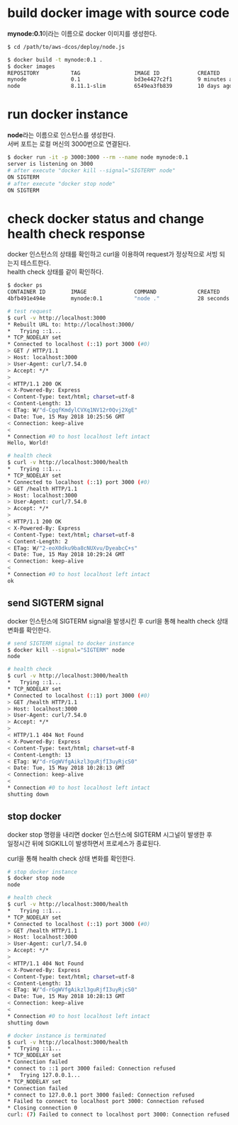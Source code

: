 # build docker image with source code

**mynode:0.1**이라는 이름으로 docker 이미지를 생성한다.

```bash
$ cd /path/to/aws-dcos/deploy/node.js

$ docker build -t mynode:0.1 .
$ docker images
REPOSITORY          TAG                 IMAGE ID            CREATED             SIZE
mynode              0.1                 bd3e4427c2f1        9 minutes ago       234MB
node                8.11.1-slim         6549ea3fb839        10 days ago         231MB
```

# run docker instance

**node**라는 이름으로 인스턴스를 생성한다.  
서버 포트는 로컬 머신의 3000번으로 연결된다.

```bash
$ docker run -it -p 3000:3000 --rm --name node mynode:0.1
server is listening on 3000
# after execute "docker kill --signal="SIGTERM" node"
ON SIGTERM
# after execute "docker stop node"
ON SIGTERM
```

# check docker status and change health check response

docker 인스턴스의 상태를 확인하고 curl을 이용하여 request가 정상적으로 서빙 되는지 테스트한다.  
health check 상태를 같이 확인하다.

```bash
$ docker ps
CONTAINER ID        IMAGE               COMMAND             CREATED             STATUS              PORTS                    NAMES
4bfb491e494e        mynode:0.1          "node ."            28 seconds ago      Up 36 seconds       0.0.0.0:3000->3000/tcp   node

# test request
$ curl -v http://localhost:3000
* Rebuilt URL to: http://localhost:3000/
*   Trying ::1...
* TCP_NODELAY set
* Connected to localhost (::1) port 3000 (#0)
> GET / HTTP/1.1
> Host: localhost:3000
> User-Agent: curl/7.54.0
> Accept: */*
> 
< HTTP/1.1 200 OK
< X-Powered-By: Express
< Content-Type: text/html; charset=utf-8
< Content-Length: 13
< ETag: W/"d-CgqfKmdylCVXq1NV12r0Qvj2XgE"
< Date: Tue, 15 May 2018 10:25:56 GMT
< Connection: keep-alive
< 
* Connection #0 to host localhost left intact
Hello, World!

# health check
$ curl -v http://localhost:3000/health
*   Trying ::1...
* TCP_NODELAY set
* Connected to localhost (::1) port 3000 (#0)
> GET /health HTTP/1.1
> Host: localhost:3000
> User-Agent: curl/7.54.0
> Accept: */*
> 
< HTTP/1.1 200 OK
< X-Powered-By: Express
< Content-Type: text/html; charset=utf-8
< Content-Length: 2
< ETag: W/"2-eoX0dku9ba8cNUXvu/DyeabcC+s"
< Date: Tue, 15 May 2018 10:29:24 GMT
< Connection: keep-alive
< 
* Connection #0 to host localhost left intact
ok
```

## send SIGTERM signal

docker 인스턴스에 SIGTERM signal을 발생시킨 후 curl을 통해 health check 상태 변화를 확인한다.

```bash
# send SIGTERM signal to docker instance
$ docker kill --signal="SIGTERM" node
node

# health check
$ curl -v http://localhost:3000/health
*   Trying ::1...
* TCP_NODELAY set
* Connected to localhost (::1) port 3000 (#0)
> GET /health HTTP/1.1
> Host: localhost:3000
> User-Agent: curl/7.54.0
> Accept: */*
> 
< HTTP/1.1 404 Not Found
< X-Powered-By: Express
< Content-Type: text/html; charset=utf-8
< Content-Length: 13
< ETag: W/"d-rGgWVfgAikzl3guRjfI3uyRjcS0"
< Date: Tue, 15 May 2018 10:28:13 GMT
< Connection: keep-alive
< 
* Connection #0 to host localhost left intact
shutting down
```

## stop docker

docker stop 명령을 내리면 docker 인스턴스에 SIGTERM 시그널이 발생한 후  
일정시간 뒤에 SIGKILL이 발생하면서 프로세스가 종료된다.

curl을 통해 health check 상태 변화를 확인한다.

```bash
# stop docker instance
$ docker stop node
node

# health check
$ curl -v http://localhost:3000/health
*   Trying ::1...
* TCP_NODELAY set
* Connected to localhost (::1) port 3000 (#0)
> GET /health HTTP/1.1
> Host: localhost:3000
> User-Agent: curl/7.54.0
> Accept: */*
> 
< HTTP/1.1 404 Not Found
< X-Powered-By: Express
< Content-Type: text/html; charset=utf-8
< Content-Length: 13
< ETag: W/"d-rGgWVfgAikzl3guRjfI3uyRjcS0"
< Date: Tue, 15 May 2018 10:28:13 GMT
< Connection: keep-alive
< 
* Connection #0 to host localhost left intact
shutting down

# docker instance is terminated
$ curl -v http://localhost:3000/health
*   Trying ::1...
* TCP_NODELAY set
* Connection failed
* connect to ::1 port 3000 failed: Connection refused
*   Trying 127.0.0.1...
* TCP_NODELAY set
* Connection failed
* connect to 127.0.0.1 port 3000 failed: Connection refused
* Failed to connect to localhost port 3000: Connection refused
* Closing connection 0
curl: (7) Failed to connect to localhost port 3000: Connection refused
```
